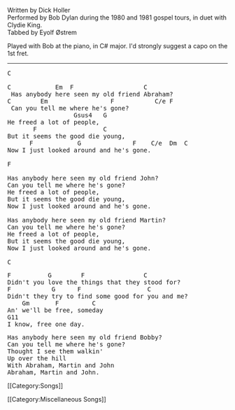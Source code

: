 Written by Dick Holler<br>
Performed by Bob Dylan during the 1980 and 1981 gospel tours, in duet
with Clydie King.<br>
Tabbed by Eyolf Østrem

Played with Bob at the piano, in C# major. I'd strongly suggest a
capo on the 1st fret.

----
<pre class="verse">
C

C            Em  F                   C
 Has anybody here seen my old friend Abraham?
C        Em                 F           C/e F
 Can you tell me where he's gone?
                  Gsus4   G
He freed a lot of people,
       F                  C
But it seems the good die young,
      F            G              F    C/e  Dm  C
Now I just looked around and he's gone.

F

Has anybody here seen my old friend John?
Can you tell me where he's gone?
He freed a lot of people,
But it seems the good die young,
Now I just looked around and he's gone.

Has anybody here seen my old friend Martin?
Can you tell me where he's gone?
He freed a lot of people,
But it seems the good die young,
Now I just looked around and he's gone.

C
</pre>

<pre class="refrain">
F          G        F                C
Didn't you love the things that they stood for?
F           G      F                  C
Didn't they try to find some good for you and me?
    Gm       F         C
An' we'll be free, someday
G11
I know, free one day.
</pre>

<pre class="verse">
Has anybody here seen my old friend Bobby?
Can you tell me where he's gone?
Thought I see them walkin'
Up over the hill
With Abraham, Martin and John
Abraham, Martin and John.
</pre>

[[Category:Songs]]

[[Category:Miscellaneous Songs]]